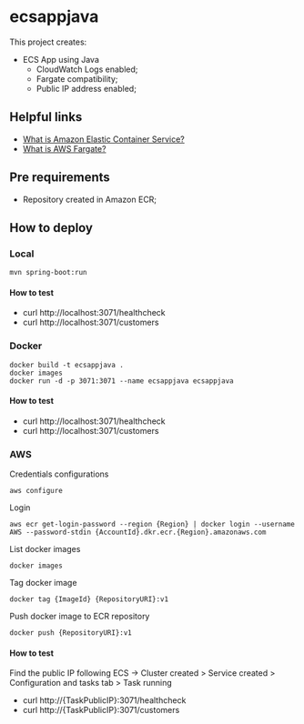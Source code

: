 # ecsappjava

This project creates:
- ECS App using Java
    - CloudWatch Logs enabled;
    - Fargate compatibility;
    - Public IP address enabled;

## Helpful links

- [What is Amazon Elastic Container Service?][1]
- [What is AWS Fargate?][2]

[1]: https://docs.aws.amazon.com/AmazonECS/latest/developerguide/Welcome.html
[2]: https://docs.aws.amazon.com/AmazonECS/latest/userguide/what-is-fargate.html

## Pre requirements

- Repository created in Amazon ECR;

## How to deploy

### Local

```
mvn spring-boot:run
```

#### How to test

- curl http://localhost:3071/healthcheck
- curl http://localhost:3071/customers

### Docker

```
docker build -t ecsappjava .
docker images
docker run -d -p 3071:3071 --name ecsappjava ecsappjava
```

#### How to test

- curl http://localhost:3071/healthcheck
- curl http://localhost:3071/customers

### AWS

Credentials configurations
```
aws configure
```

Login
```
aws ecr get-login-password --region {Region} | docker login --username AWS --password-stdin {AccountId}.dkr.ecr.{Region}.amazonaws.com 
```

List docker images
```
docker images
```

Tag docker image
```
docker tag {ImageId} {RepositoryURI}:v1
```

Push docker image to ECR repository
```
docker push {RepositoryURI}:v1
```

#### How to test

Find the public IP following ECS -> Cluster created > Service created > Configuration and tasks tab > Task running

- curl http://{TaskPublicIP}:3071/healthcheck
- curl http://{TaskPublicIP}:3071/customers